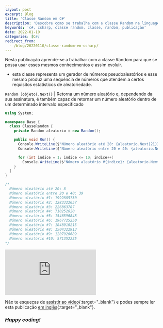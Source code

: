 ```yaml
---
layout: post
excerpt: Blog
title: 'Classe Random em C#'
description: 'Descobre como se trabalha com a classe Random na linguagem de programação C#. Obtém respostas às tuas dúvidas com a teoria e os exemplos apresentados.'
keywords: 'c#, csharp, classe random, classe, random, publicação'
date: 2022-01-10
categories: [C#]
redirect_from:
  - /blog/20220110/classe-random-em-csharp/
---
```


Nesta publicação aprende-se a trabalhar com a classe Random para que se possa usar esses mesmos conhecimentos e assim evoluir.

- esta classe representa um gerador de números pseudoaleatórios e esse mesmo produz uma sequência de números que atendem a certos requisitos estatísticos de aleatoriedade.

`Random (objeto).Next()` | Retorna um número aleatório e, dependendo da sua assinatura, é também capaz de retornar um número aleatório dentro de um determinado intervalo especificado

```csharp
using System;

namespace Base {
  class ClasseRandom {
    private Random aleatorio = new Random();

    public void Run() {
      Console.WriteLine($"Número aleatório até 20: {aleatorio.Next(21)}");
      Console.WriteLine($"Número aleatório entre 20 e 40: {aleatorio.Next(20, 41)}");

      for (int indice = 1; indice <= 10; indice++)
        Console.WriteLine($"Número aleatório #{indice}: {aleatorio.Next()}");
    }
  }
}

/*
  Número aleatório até 20: 8
  Número aleatório entre 20 e 40: 39
  Número aleatório #1: 1992885730
  Número aleatório #2: 1283322657
  Número aleatório #3: 226863787
  Número aleatório #4: 710252620
  Número aleatório #5: 1546596848
  Número aleatório #6: 1967725250
  Número aleatório #7: 1848910215
  Número aleatório #8: 1504322913
  Número aleatório #9: 1207920689
  Número aleatório #10: 571352235
*/
```

<div class="video-container">
  <iframe src="https://www.youtube.com/embed/8NxhJZz7UmU" frameborder="0" allowfullscreen></iframe>
</div>

Não te esqueças de [assistir ao vídeo](https://youtu.be/8NxhJZz7UmU){:target="\_blank"} e podes sempre ler esta publicação [em inglês](https://nelsonsilvadev.com/blog/random-class-in-csharp/){:target="\_blank"}.

### _Happy coding!_
